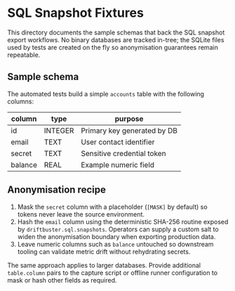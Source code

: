 # SQL Snapshot Fixtures

This directory documents the sample schemas that back the SQL snapshot export
workflows. No binary databases are tracked in-tree; the SQLite files used by
tests are created on the fly so anonymisation guarantees remain repeatable.

## Sample schema

The automated tests build a simple `accounts` table with the following columns:

| column  | type    | purpose                     |
|---------|---------|-----------------------------|
| id      | INTEGER | Primary key generated by DB |
| email   | TEXT    | User contact identifier     |
| secret  | TEXT    | Sensitive credential token  |
| balance | REAL    | Example numeric field       |

## Anonymisation recipe

1. Mask the `secret` column with a placeholder (`[MASK]` by default) so tokens
   never leave the source environment.
2. Hash the `email` column using the deterministic SHA-256 routine exposed by
   `driftbuster.sql.snapshots`. Operators can supply a custom salt to widen the
   anonymisation boundary when exporting production data.
3. Leave numeric columns such as `balance` untouched so downstream tooling can
   validate metric drift without rehydrating secrets.

The same approach applies to larger databases. Provide additional
`table.column` pairs to the capture script or offline runner configuration to
mask or hash other fields as required.
